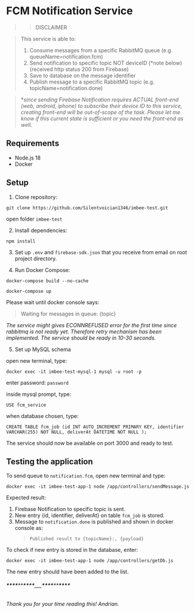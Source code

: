 # FCM Notification Service

> > DISCLAIMER

> This service is able to:
>
> 1. Consume messages from a specific RabbitMQ queue (e.g. queueName=notification.fcm)
> 2. Send notification to specific topic NOT deviceID (\*note below) (received http status 200 from Firebase)
> 3. Save to database on the message identifier
> 4. Publish message to a specific RabbitMQ topic (e.g. topicName=notification.done)

> \*_since sending Firebase Notification requires ACTUAL front-end (web, android, iphone) to subscribe their device ID to this service, creating front-end will be out-of-scope of the task. Please let me know if this current state is sufficient or you need the front-end as well._

## Requirements

- Node.js 18
- Docker

## Setup

1. Clone repository:

```
git clone https://github.com/Silentvoician1346/imbee-test.git

```

open folder `imbee-test`

2. Install dependencies:

```
npm install
```

3. Set up `.env` and `firebase-sdk.json` that you receive from email on root project directory.

4. Run Docker Compose:

```
docker-compose build --no-cache

```

```
docker-compose up
```

Please wait until docker console says:

> Waiting for messages in queue: {topic}

_The service might gives ECONNREFUSED error for the first time since rabbitmq is not ready yet. Therefore retry mechanism has been implemented. The service should be ready in 10-30 seconds._

5. Set up MySQL schema

open new terminal, type:

```
docker exec -it imbee-test-mysql-1 mysql -u root -p
```

enter password: `password`

inside mysql prompt, type:

```
USE fcm_service
```

when database chosen, type:

```
CREATE TABLE fcm_job (id INT AUTO_INCREMENT PRIMARY KEY, identifier VARCHAR(255) NOT NULL, deliverAt DATETIME NOT NULL );
```

The service should now be available on port 3000 and ready to test.

## Testing the application

To send queue to `notification.fcm`, open new terminal and type:

```
docker exec -it imbee-test-app-1 node /app/controllers/sendMessage.js
```

Expected result:

1. Firebase Notification to specific topic is sent.
2. New entry {id, identifier, deliverAt} on table `fcm_job` is stored.
3. Message to `notification.done` is published and shown in docker console as:
   > `Published result to {topicName}:, {payload}`

To check if new entry is stored in the database, enter:

```
docker exec -it imbee-test-app-1 node /app/controllers/getDb.js
```

The new entry should have been added to the list.

###### **\*\*\*\***\*\***\*\*\*\***\_\_\_**\*\*\*\***\*\***\*\*\*\***

###### Thank you for your time reading this! Andrian.
